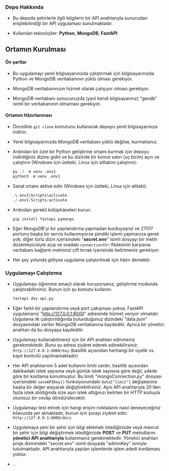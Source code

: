 ### Depo Hakkında

- Bu depoda şehirlerle ilgili bilgilerin bir API anahtarıyla sunucudan erişilebilindiği bir API uygulaması sunulmaktadır.

- Kullanılan teknolojiler: **Python**, **MongoDB**, **FastAPI**

## Ortamın Kurulması

#### Ön şartlar

- Bu uygulamayı yerel bilgisayarınızda çalıştırmak için bilgisayarınızda Python ve MongoDB veritabanının yüklü olması gerekiyor.

- MongoDB veritabanınızın hizmet olarak çalışıyor olması gerekiyor.

- MongoDB veritabanı sunucunuzda (yanî kendi bilgisayarınız) "geodb" isimli bir veritabanının olmaması gerekiyor.

#### Ortamın Hâzırlanması

- Öncelikle `git clone` komutunu kullanarak depoyu yerel bilgisayarınıza indirin:

- Yerel bilgisayarınızda MongoDB veritabanı yüklü değilse, kurmalısınız.

- Ardından bir özel bir Python geliştirme ortamı kurmak için depoyu indirdiğiniz dizine gidin ve bu dizinde bir komut satırı (uç birim) açın ve çalıştırın (Windows için üstteki, Linux için alttakini çalıştırın):
  
  ```py
  py -3 -m venv .env1
  python3 -m venv .env1
  ```

- Sanal ortamı aktive edin (Windows için üstteki, Linux için alttaki):
  
  ```py
  .\.env1\Scripts\activate
  ./.env1/Scripts/activate
  ```

- Ardından gerekli kütüphâneleri kurun:
  
  ```shell
  pip install fastapi pymongo
  ```

- Eğer MongoDB'yi bir yapılandırma yapmadan kurduysanız ve 27017 portunu başka bir servis kullanmıyorsa şimdiki işlemi yapmanıza gerek yok; diğer türlü dizin içerisindeki "**secret.env**" isimli dosyayı bir metîn düzenleyicisiyle açıp ve oradaki `connectionStr` ifâdesinin karşısına veritabanı bağlantı metninizi çift tırnak içerisinde belirtmeniz gerekiyor. 

- Her şey yolunda gittiyse uygulama çalıştırılmak için hâzır demektir.

### Uygulamayı Çalıştırma

- Uygulamayı öğrenme amaçlı olarak kuruyorsanız, geliştirme modunda çalıştırabilirsiniz. Bunun için şu komutu kullanın:
  
  ```py
  fastapi dev api.py
  ```

- Eğer farklı bir yapılandırma veyâ port çakışması yoksa, FastAPI uygulamanız "http://127.0.0.1:8000" adresinde hizmet veriyor olmalıdır. Uygulama ilk çalıştırıldığında bulunduğunuz dizindeki "data.json" dosyasındaki veriler MongoDB veritabanına kaydedilir. Ayrıca bir yönetici anahtarı da bu dosyaya kaydedilir.

- Uygulamayı kullanabilmeniz için bir API anahtarı edinmeniz gerekmektedir. Bunu şu adresi ziyâret ederek edinebilirsiniz:
  `http://127.0.0.1:8000/key`
  (basitlik açısından herhangi bir üyelik vs. kayıt kontrolü yapılmamaktadır)

- Her API anahtarının 5 adet kullanım limiti vardır; basitlik açısından dakîkadaki istek sayısına veyâ günlük istek sayısına göre değil, adede göre bir kısıtlama konulmuştur. Bu limiti "mongoConnection.py" dosyası içerisindeki `saveAPIKey()` fonksiyonundaki `data["limit"]` değişkenine başka bir değer atayarak değiştirebilirsiniz. Aynı API anahtarıyla 20'den fazla istek atıldığında size aşırı istek attığınızı belirten bir HTTP koduyla olumsuz bir cevâp döndürülecektir. 

- Uygulamayı test etmek için hangi erişim noktalarını nasıl deneyeceğiniz kılavuzda yer almaktadır, bunun için şurayı ziyâret edin: `http://127.0.0.1:8000/docs`

- Uygulamaya yeni bir şehir için bilgi eklemek istediğinizde veyâ mevcut bir şehir için bilgi değiştirmek istediğinizde **POST** ve **PUT** metodlarını **yönetici API anahtarıyla** kullanmanız gerekmektedir. Yönetici anahtarı proje dizinindeki "secret.env" isimli dosyada "adminKey" ismiyle tutulmaktadır. API anahtarıyla yapılan işlemlerde işlem adedi kısıtlaması yoktur.

- ..


